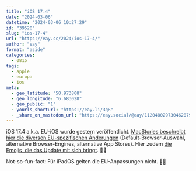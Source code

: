 ```yaml
---
title: "iOS 17.4"
date: "2024-03-06"
datetime: "2024-03-06 10:27:29"
id: "39520"
slug: "ios-17-4"
url: "https://eay.cc/2024/ios-17-4/"
author: "eay"
format: "aside"
categories:
  - 0815
tags:
  - apple
  - europa
  - ios
meta:
  - geo_latitude: "50.973808"
  - geo_longitude: "6.683028"
  - geo_public: "1"
  - yourls_shorturl: "https://eay.li/3q8"
  - _share_on_mastodon_url: "https://eay.social/@eay/112048029730462079"
---
```


iOS 17.4 a.k.a. EU-iOS wurde gestern veröffentlicht. [MacStories beschreibt hier die diversen EU-spezifischen Änderungen](https://www.macstories.net/stories/apple-releases-ios-and-ipados-17-4-with-major-safari-and-app-store-changes-in-the-eu-transcripts-for-podcasts-new-emoji-and-more/) (Default-Browser-Auswahl, alternative Browser-Engines, alternative App Stores). Hier zudem [die Emojis, die das Update mit sich bringt](https://blog.emojipedia.org/first-look-new-emojis-in-ios-17-4/). 🐦‍🔥

Not-so-fun-fact: Für iPadOS gelten die EU-Anpassungen nicht. 🍋‍🟩
